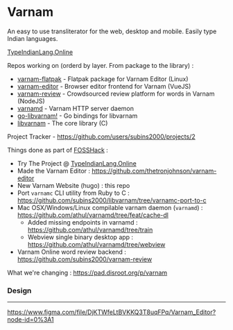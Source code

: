 # Varnam

An easy to use transliterator for the web, desktop and mobile. Easily type Indian languages.

[TypeIndianLang.Online](https://TypeIndianLang.Online)

Repos working on (orderd by layer. From package to the library) :

* [varnam-flatpak](https://github.com/subins2000/varnam-flatpak) - Flatpak package for Varnam Editor (Linux)
* [varnam-editor](https://github.com/thetronjohnson/varnam-editor) - Browser editor frontend for Varnam (VueJS)
* [varnam-review](https://github.com/subins2000/varnam-review) - Crowdsourced review platform for words in Varnam (NodeJS)
* [varnamd](https://github.com/athul/varnamd) - Varnam HTTP server daemon
* [go-libvarnam!](https://github.com/athul/go-libvarnam) - Go bindings for libvarnam
* [libvarnam](https://github.com/subins2000/libvarnam) - The core library (C)

Project Tracker -  https://github.com/users/subins2000/projects/2

Things done as part of [FOSSHack](https://fossunited.org/hackathon) :

* Try The Project @ [TypeIndianLang.Online](https://TypeIndianLang.Online)
* Made the Varnam Editor : https://github.com/thetronjohnson/varnam-editor
* New Varnam Website (hugo) : this repo
* Port `varnamc` CLI utility from Ruby to C : https://github.com/subins2000/libvarnam/tree/varnamc-port-to-c
* Mac OSX/Windows/Linux compilable varnam daemon (`varnamd`) : https://github.com/athul/varnamd/tree/feat/cache-dl
  * Added missing endpoints in varnamd : https://github.com/athul/varnamd/tree/train
  * Webview single binary desktop app : https://github.com/athul/varnamd/tree/webview
* Varnam Online word review backend : https://github.com/subins2000/varnam-review

What we're changing : https://pad.disroot.org/p/varnam

### Design
---
https://www.figma.com/file/DjKTWfeLtBVKKQ3T8uqFPq/Varnam_Editor?node-id=0%3A1
